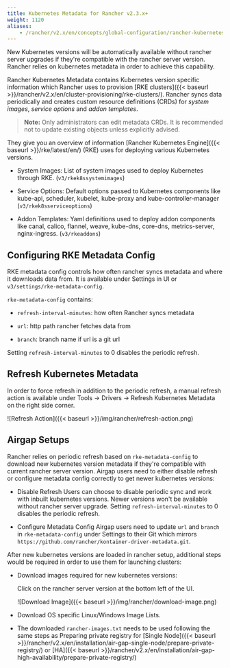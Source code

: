 ```yaml
---
title: Kubernetes Metadata for Rancher v2.3.x+
weight: 1120
aliases:
    - /rancher/v2.x/en/concepts/global-configuration/rancher-kubernetes-metadata/
---
```


New Kubernetes versions will be automatically available without rancher server upgrades if they're compatible with the rancher server version. Rancher relies on kubernetes metadata in order to achieve this capability.

Rancher Kubernetes Metadata contains Kubernetes version specific information which Rancher uses to provision [RKE clusters]({{< baseurl >}}/rancher/v2.x/en/cluster-provisioning/rke-clusters/). 
Rancher syncs data periodically and creates custom resource definitions (CRDs) for _system images_, _service options_ and _addon templates_. 

> **Note:** Only administrators can edit metadata CRDs. It is recommended not to update existing objects unless explicitly advised. 

They give you an overview of information [Rancher Kubernetes Engine]({{< baseurl >}}/rke/latest/en/) (RKE) uses for deploying various Kubernetes versions. 

- System Images:
List of system images used to deploy Kubernetes through RKE. (`v3/rkek8ssystemimages`)

- Service Options:
Default options passed to Kubernetes components like kube-api, scheduler, kubelet, kube-proxy and kube-controller-manager (`v3/rkek8sserviceoptions`)

- Addon Templates:
Yaml definitions used to deploy addon components like canal, calico, flannel, weave, kube-dns, core-dns, metrics-server, nginx-ingress. (`v3/rkeaddons`)

## Configuring RKE Metadata Config

RKE metadata config controls how often rancher syncs metadata and where it downloads data from. It is available under Settings in UI or `v3/settings/rke-metadata-config`.

`rke-metadata-config` contains: 

- `refresh-interval-minutes`: how often Rancher syncs metadata 

- `url`: http path rancher fetches data from 

- `branch`: branch name if url is a git url 

Setting `refresh-interval-minutes` to 0 disables the periodic refresh.

## Refresh Kubernetes Metadata

In order to force refresh in addition to the periodic refresh, a manual refresh action is available under Tools -> Drivers -> Refresh Kubernetes Metadata on the right side corner.

![Refresh Action]({{< baseurl >}}/img/rancher/refresh-action.png)

## Airgap Setups

Rancher relies on periodic refresh based on `rke-metadata-config` to download new kubernetes version metadata if they're compatible with current rancher server version. Airgap users need to either disable refresh or configure metadata config correctly to get newer kubernetes versions: 

- Disable Refresh 
Users can choose to disable periodic sync and work with inbuilt kubernetes versions. Newer versions won't be available without rancher server upgrade. Setting `refresh-interval-minutes` to 0 disables the periodic refresh. 

- Configure Metadata Config
Airgap users need to update `url` and `branch` in `rke-metadata-config` under Settings to their Git which mirrors 
`https://github.com/rancher/kontainer-driver-metadata.git`. 

After new kubernetes versions are loaded in rancher setup, additional steps would be required in order to use them for launching clusters:

- Download images required for new kubernetes versions:
	
	Click on the rancher server version at the bottom left of the UI. 

	![Download Image]({{< baseurl >}}/img/rancher/download-image.png)
	
- Download OS specific Linux/Windows Image Lists. 
- The downloaded `rancher-images.txt` needs to be used following the same steps as Preparing private registry for [Single Node]({{< baseurl >}}/rancher/v2.x/en/installation/air-gap-single-node/prepare-private-registry/) or [HA]({{< baseurl >}}/rancher/v2.x/en/installation/air-gap-high-availability/prepare-private-registry/)